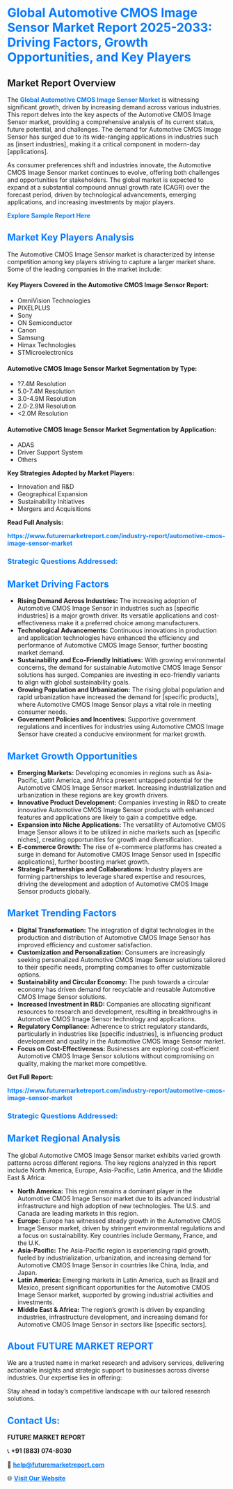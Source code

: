 <h1 style="color: #007BFF;">Global Automotive CMOS Image Sensor Market Report 2025-2033: Driving Factors, Growth Opportunities, and Key Players</h1>

<section id="overview">
<h2>Market Report Overview</h2>
<p>The <a href="https://www.futuremarketreport.com/industry-report/automotive-cmos-image-sensor-market" style="color: #007BFF; text-decoration: none;"><strong>Global Automotive CMOS Image Sensor Market</strong></a> is witnessing significant growth, driven by increasing demand across various industries. This report delves into the key aspects of the Automotive CMOS Image Sensor market, providing a comprehensive analysis of its current status, future potential, and challenges. The demand for Automotive CMOS Image Sensor has surged due to its wide-ranging applications in industries such as [insert industries], making it a critical component in modern-day [applications].</p>
<p>As consumer preferences shift and industries innovate, the Automotive CMOS Image Sensor market continues to evolve, offering both challenges and opportunities for stakeholders. The global market is expected to expand at a substantial compound annual growth rate (CAGR) over the forecast period, driven by technological advancements, emerging applications, and increasing investments by major players.</p>
</section>

<section id="overview">
<p><a href="https://www.futuremarketreport.com/request-sample/reportId=115617" style="color: #007BFF; text-decoration: none;"><strong>Explore Sample Report Here</strong></a></p>
</section>

<section id="key-players">
<h2 style="color: #007BFF;">Market Key Players Analysis</h2>
<p>The Automotive CMOS Image Sensor market is characterized by intense competition among key players striving to capture a larger market share. Some of the leading companies in the market include:</p>
<h4>Key Players Covered in the Automotive CMOS Image Sensor Report:</h4>
<ul><li>OmniVision Technologies</li><li>PIXELPLUS</li><li>Sony</li><li>ON Semiconductor</li><li>Canon</li><li>Samsung</li><li>Himax Technologies</li><li>STMicroelectronics</li></ul>
<h4>Automotive CMOS Image Sensor Market Segmentation by Type:</h4>
<ul><li>?7.4M Resolution</li><li>5.0-7.4M Resolution</li><li>3.0-4.9M Resolution</li><li>2.0-2.9M Resolution</li><li>&lt;2.0M Resolution</li></ul>

<h4>Automotive CMOS Image Sensor Market Segmentation by Application:</h4>
<ul><li>ADAS</li><li>Driver Support System</li><li>Others</li></ul>
<p><strong>Key Strategies Adopted by Market Players:</strong></p>
<ul>
<li>Innovation and R&D</li>
<li>Geographical Expansion</li>
<li>Sustainability Initiatives</li>
<li>Mergers and Acquisitions</li>
</ul>
</section>

<section>
<p><strong>Read Full Analysis: </strong></p><a href="https://www.futuremarketreport.com/industry-report/automotive-cmos-image-sensor-market" style="color: #007BFF; text-decoration: none;"><strong>https://www.futuremarketreport.com/industry-report/automotive-cmos-image-sensor-market</strong></a>
<h3 style="color: #007BFF;">Strategic Questions Addressed:</h3>
</section>

<section id="driving-factors">
<h2 style="color: #007BFF;">Market Driving Factors</h2>
<ul>
<li><strong>Rising Demand Across Industries:</strong> The increasing adoption of Automotive CMOS Image Sensor in industries such as [specific industries] is a major growth driver. Its versatile applications and cost-effectiveness make it a preferred choice among manufacturers.</li>
<li><strong>Technological Advancements:</strong> Continuous innovations in production and application technologies have enhanced the efficiency and performance of Automotive CMOS Image Sensor, further boosting market demand.</li>
<li><strong>Sustainability and Eco-Friendly Initiatives:</strong> With growing environmental concerns, the demand for sustainable Automotive CMOS Image Sensor solutions has surged. Companies are investing in eco-friendly variants to align with global sustainability goals.</li>
<li><strong>Growing Population and Urbanization:</strong> The rising global population and rapid urbanization have increased the demand for [specific products], where Automotive CMOS Image Sensor plays a vital role in meeting consumer needs.</li>
<li><strong>Government Policies and Incentives:</strong> Supportive government regulations and incentives for industries using Automotive CMOS Image Sensor have created a conducive environment for market growth.</li>
</ul>
</section>

<section id="growth-opportunities">
<h2 style="color: #007BFF;">Market Growth Opportunities</h2>
<ul>
<li><strong>Emerging Markets:</strong> Developing economies in regions such as Asia-Pacific, Latin America, and Africa present untapped potential for the Automotive CMOS Image Sensor market. Increasing industrialization and urbanization in these regions are key growth drivers.</li>
<li><strong>Innovative Product Development:</strong> Companies investing in R&D to create innovative Automotive CMOS Image Sensor products with enhanced features and applications are likely to gain a competitive edge.</li>
<li><strong>Expansion into Niche Applications:</strong> The versatility of Automotive CMOS Image Sensor allows it to be utilized in niche markets such as [specific niches], creating opportunities for growth and diversification.</li>
<li><strong>E-commerce Growth:</strong> The rise of e-commerce platforms has created a surge in demand for Automotive CMOS Image Sensor used in [specific applications], further boosting market growth.</li>
<li><strong>Strategic Partnerships and Collaborations:</strong> Industry players are forming partnerships to leverage shared expertise and resources, driving the development and adoption of Automotive CMOS Image Sensor products globally.</li>
</ul>
</section>

<section id="trending-factors">
<h2 style="color: #007BFF;">Market Trending Factors</h2>
<ul>
<li><strong>Digital Transformation:</strong> The integration of digital technologies in the production and distribution of Automotive CMOS Image Sensor has improved efficiency and customer satisfaction.</li>
<li><strong>Customization and Personalization:</strong> Consumers are increasingly seeking personalized Automotive CMOS Image Sensor solutions tailored to their specific needs, prompting companies to offer customizable options.</li>
<li><strong>Sustainability and Circular Economy:</strong> The push towards a circular economy has driven demand for recyclable and reusable Automotive CMOS Image Sensor solutions.</li>
<li><strong>Increased Investment in R&D:</strong> Companies are allocating significant resources to research and development, resulting in breakthroughs in Automotive CMOS Image Sensor technology and applications.</li>
<li><strong>Regulatory Compliance:</strong> Adherence to strict regulatory standards, particularly in industries like [specific industries], is influencing product development and quality in the Automotive CMOS Image Sensor market.</li>
<li><strong>Focus on Cost-Effectiveness:</strong> Businesses are exploring cost-efficient Automotive CMOS Image Sensor solutions without compromising on quality, making the market more competitive.</li>
</ul>
</section>

<section>
<p><strong>Get Full Report: </strong></p><a href="https://www.futuremarketreport.com/industry-report/automotive-cmos-image-sensor-market" style="color: #007BFF; text-decoration: none;"><strong>https://www.futuremarketreport.com/industry-report/automotive-cmos-image-sensor-market</strong></a>
<h3 style="color: #007BFF;">Strategic Questions Addressed:</h3>
</section>


<section id="regional-analysis">
<h2 style="color: #007BFF;">Market Regional Analysis</h2>
<p>The global Automotive CMOS Image Sensor market exhibits varied growth patterns across different regions. The key regions analyzed in this report include North America, Europe, Asia-Pacific, Latin America, and the Middle East & Africa:</p>
<ul>
<li><strong>North America:</strong> This region remains a dominant player in the Automotive CMOS Image Sensor market due to its advanced industrial infrastructure and high adoption of new technologies. The U.S. and Canada are leading markets in this region.</li>
<li><strong>Europe:</strong> Europe has witnessed steady growth in the Automotive CMOS Image Sensor market, driven by stringent environmental regulations and a focus on sustainability. Key countries include Germany, France, and the U.K.</li>
<li><strong>Asia-Pacific:</strong> The Asia-Pacific region is experiencing rapid growth, fueled by industrialization, urbanization, and increasing demand for Automotive CMOS Image Sensor in countries like China, India, and Japan.</li>
<li><strong>Latin America:</strong> Emerging markets in Latin America, such as Brazil and Mexico, present significant opportunities for the Automotive CMOS Image Sensor market, supported by growing industrial activities and investments.</li>
<li><strong>Middle East & Africa:</strong> The region’s growth is driven by expanding industries, infrastructure development, and increasing demand for Automotive CMOS Image Sensor in sectors like [specific sectors].</li>
</ul>
</section>

<footer>
<h2 style="color: #007BFF;">About FUTURE MARKET REPORT</h2>
<p>We are a trusted name in market research and advisory services, delivering actionable insights and strategic support to businesses across diverse industries. Our expertise lies in offering:</p>

<p>Stay ahead in today’s competitive landscape with our tailored research solutions.</p>

<h2 style="color: #007BFF;">Contact Us:</h2>
<p><strong>FUTURE MARKET REPORT</strong></p>
<p>📞 <strong>+91 (883) 074-8030</strong></p>
<p>📧 <strong><a href="mailto:help@futuremarketreport.com" style="color: #007BFF;">help@futuremarketreport.com</a></strong></p>
<p>🌐 <strong><a href="https://www.futuremarketreport.com/" style="color: #007BFF;">Visit Our Website</a></strong></p>
</footer>